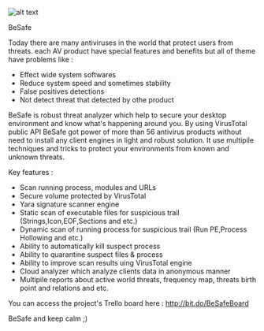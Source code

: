 ![alt text](https://github.com/MojtabaTajik/BeSafe/blob/master/Resources/Besaf_Logo.png)

BeSafe

Today there are many antiviruses in the world that protect users from threats. each AV product have special features and benefits but all of theme have problems like :

- Effect wide system softwares
- Reduce system speed and sometimes stability
- False positives detections
- Not detect threat that detected by othe product

BeSafe is robust threat analyzer which help to secure your desktop environment and know what's happening around you.
By using VirusTotal public API BeSafe got power of more than 56 antivirus products without need to install any client engines in light and robust solution.
It use multipile techniques and tricks to protect your environments from known and unknown threats.

Key features :

- Scan running process, modules and URLs
- Secure volume protected by VirusTotal
- Yara signature scanner engine
- Static scan of executable files for suspicious trail (Strings,Icon,EOF,Sections and etc.)
- Dynamic scan of running process for suspicious trail (Run PE,Process Hollowing and etc.)
- Ability to automatically kill suspect process
- Ability to quarantine suspect files & process
- Ability to improve scan results uing VirusTotal engine
- Cloud analyzer which analyze clients data in anonymous manner
- Multipile reports about active world threats, frequency map, threats birth point and relations and etc.

You can access the project's Trello board here : http://bit.do/BeSafeBoard

BeSafe and keep calm ;)